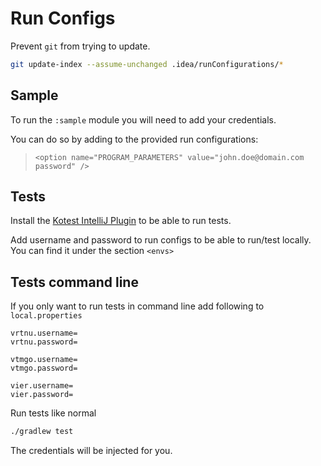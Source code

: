 # Run Configs
Prevent `git` from trying to update.

```sh
git update-index --assume-unchanged .idea/runConfigurations/*
```

## Sample
To run the `:sample` module you will need to add your credentials.  

You can do so by adding to the provided run configurations:  
> `<option name="PROGRAM_PARAMETERS" value="john.doe@domain.com password" />`

## Tests
Install the [Kotest IntelliJ Plugin](https://kotest.io/docs/intellij/intellij-plugin.html) to be able to run tests.

Add username and password to run configs to be able to run/test locally.  
You can find it under the section `<envs>`

## Tests command line
If you only want to run tests in command line add following to `local.properties`

```properties
vrtnu.username=
vrtnu.password=

vtmgo.username=
vtmgo.password=

vier.username=
vier.password=
```

Run tests like normal
```sh
./gradlew test
```

The credentials will be injected for you.
